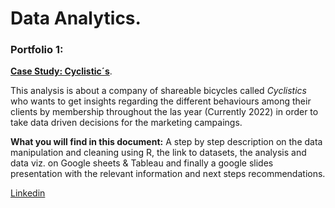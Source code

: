 # Data Analytics.

### Portfolio 1: 
[**Case Study: Cyclistic´s**](https://github.com/Tobias024/Portfolio/blob/main/Cyclistic%20case%20study.md).

This analysis is about a company of shareable bicycles called *Cyclistics* who wants to get insights regarding the different behaviours among their clients by membership throughout the las year (Currently 2022) in order to take data driven decisions for the marketing campaings.

**What you will find in this document:** A step by step description on the data manipulation and cleaning using R, the link to datasets, the analysis and data viz. on Google sheets & Tableau and finally a google slides presentation with the relevant information and next steps recommendations.

[Linkedin](https://www.linkedin.com/in/tob%C3%ADas-traverso-aa6442111/)
